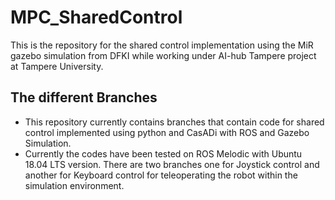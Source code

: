 # MPC_SharedControl
This is the repository for the shared control implementation using the MiR gazebo simulation from DFKI while working under AI-hub Tampere project at Tampere University.

## The different Branches
* This repository currently contains branches that contain code for shared control implemented using python and CasADi with ROS and Gazebo Simulation.
* Currently the codes have been tested on ROS Melodic with Ubuntu 18.04 LTS version. There are two branches one for Joystick control and another for Keyboard control for teleoperating the robot within the simulation environment.
